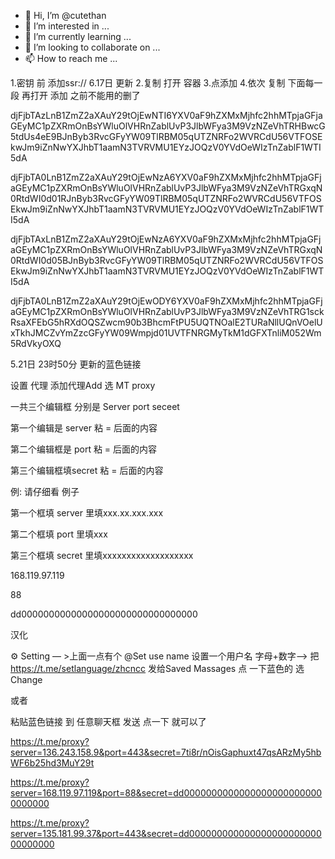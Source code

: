 - 👋 Hi, I’m @cutethan
- 👀 I’m interested in ...
- 🌱 I’m currently learning ...
- 💞️ I’m looking to collaborate on ...
- 📫 How to reach me ...

<!---
cutethan/cutethan is a ✨ special ✨ repository because its `README.md` (this file) appears on your GitHub profile.
You can click the Preview link to take a look at your changes.
--->

1.密钥 前 添加ssr://  6.17日 更新
2.复制 打开 容器
3.点添加
4.依次 复制 下面每一段 再打开 添加 之前不能用的删了 

djFjbTAzLnB1ZmZ2aXAuY29tOjEwNTI6YXV0aF9hZXMxMjhfc2hhMTpjaGFjaGEyMC1pZXRmOnBsYWluOlVHRnZablUvP3JlbWFya3M9VzNZeVhTRHBwcG5tdUs4eE9BJnByb3RvcGFyYW09TlRBM05qUTZNRFo2WVRCdU56VTFOSEkwJm9iZnNwYXJhbT1aamN3TVRVMU1EYzJOQzV0YVdOeWIzTnZablF1WTI5dA


djFjbTA0LnB1ZmZ2aXAuY29tOjEwNzA6YXV0aF9hZXMxMjhfc2hhMTpjaGFjaGEyMC1pZXRmOnBsYWluOlVHRnZablUvP3JlbWFya3M9VzNZeVhTRGxqN0RtdWI0d01RJnByb3RvcGFyYW09TlRBM05qUTZNRFo2WVRCdU56VTFOSEkwJm9iZnNwYXJhbT1aamN3TVRVMU1EYzJOQzV0YVdOeWIzTnZablF1WTI5dA

djFjbTAxLnB1ZmZ2aXAuY29tOjEwNzA6YXV0aF9hZXMxMjhfc2hhMTpjaGFjaGEyMC1pZXRmOnBsYWluOlVHRnZablUvP3JlbWFya3M9VzNZeVhTRGxqN0RtdWI0d05BJnByb3RvcGFyYW09TlRBM05qUTZNRFo2WVRCdU56VTFOSEkwJm9iZnNwYXJhbT1aamN3TVRVMU1EYzJOQzV0YVdOeWIzTnZablF1WTI5dA

djFjbTA0LnB1ZmZ2aXAuY29tOjEwODY6YXV0aF9hZXMxMjhfc2hhMTpjaGFjaGEyMC1pZXRmOnBsYWluOlVHRnZablUvP3JlbWFya3M9VzNZeVhTRG1sckRsaXFEbG5hRXdOQSZwcm90b3BhcmFtPU5UQTNOalE2TURaNllUQnVOelUxTkhJMCZvYmZzcGFyYW09Wmpjd01UVTFNRGMyTkM1dGFXTnliM052Wm5RdVkyOXQ


5.21日 23时50分 更新的蓝色链接

设置 代理 添加代理Add 选 MT proxy

一共三个编辑框 分别是 Server port seceet

第一个编辑是 server 粘 = 后面的内容

第二个编辑框是 port 粘 = 后面的内容

第三个编辑框填secret 粘 = 后面的内容

例:
请仔细看 例子

第一个框填 server 里填xxx.xx.xxx.xxx

第二个框填 port 里填xxx

第三个框填 secret 里填xxxxxxxxxxxxxxxxxxx

168.119.97.119

88

dd00000000000000000000000000000000

汉化

⚙️ Setting — >上面一点有个 @Set use name 设置一个用户名 字母+数字—> 把 https://t.me/setlanguage/zhcncc    发给Saved Massages 点 一下蓝色的 选 Change


或者

粘贴蓝色链接 到 任意聊天框 发送 点一下 就可以了

https://t.me/proxy?server=136.243.158.9&port=443&secret=7ti8r/nOisGaphuxt47qsARzMy5hbWF6b25hd3MuY29t

https://t.me/proxy?server=168.119.97.119&port=88&secret=dd00000000000000000000000000000000

https://t.me/proxy?server=135.181.99.37&port=443&secret=dd00000000000000000000000000000000
